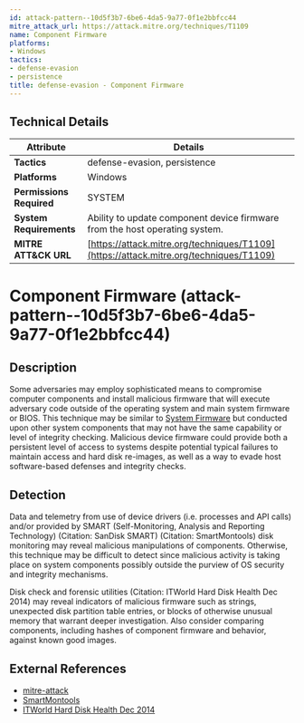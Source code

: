 ```yaml
---
id: attack-pattern--10d5f3b7-6be6-4da5-9a77-0f1e2bbfcc44
mitre_attack_url: https://attack.mitre.org/techniques/T1109
name: Component Firmware
platforms:
- Windows
tactics:
- defense-evasion
- persistence
title: defense-evasion - Component Firmware
---
```


## Technical Details

| Attribute | Details |
|-----------|----------|
| **Tactics** | defense-evasion, persistence |
| **Platforms** | Windows |
| **Permissions Required** | SYSTEM |
| **System Requirements** | Ability to update component device firmware from the host operating system. |
| **MITRE ATT&CK URL** | [https://attack.mitre.org/techniques/T1109](https://attack.mitre.org/techniques/T1109) |

# Component Firmware (attack-pattern--10d5f3b7-6be6-4da5-9a77-0f1e2bbfcc44)

## Description
Some adversaries may employ sophisticated means to compromise computer components and install malicious firmware that will execute adversary code outside of the operating system and main system firmware or BIOS. This technique may be similar to [System Firmware](https://attack.mitre.org/techniques/T1019) but conducted upon other system components that may not have the same capability or level of integrity checking. Malicious device firmware could provide both a persistent level of access to systems despite potential typical failures to maintain access and hard disk re-images, as well as a way to evade host software-based defenses and integrity checks.

## Detection
Data and telemetry from use of device drivers (i.e. processes and API calls) and/or provided by SMART (Self-Monitoring, Analysis and Reporting Technology) (Citation: SanDisk SMART) (Citation: SmartMontools) disk monitoring may reveal malicious manipulations of components. Otherwise, this technique may be difficult to detect since malicious activity is taking place on system components possibly outside the purview of OS security and integrity mechanisms.

Disk check and forensic utilities (Citation: ITWorld Hard Disk Health Dec 2014) may reveal indicators of malicious firmware such as strings, unexpected disk partition table entries, or blocks of otherwise unusual memory that warrant deeper investigation. Also consider comparing components, including hashes of component firmware and behavior, against known good images.

## External References
- [mitre-attack](https://attack.mitre.org/techniques/T1109)
- [SmartMontools](https://www.smartmontools.org/)
- [ITWorld Hard Disk Health Dec 2014](https://www.itworld.com/article/2853992/3-tools-to-check-your-hard-drives-health-and-make-sure-its-not-already-dying-on-you.html)
